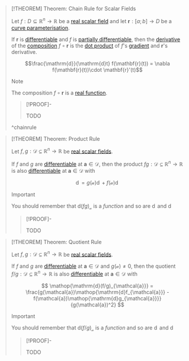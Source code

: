 >[!THEOREM] Theorem: Chain Rule for Scalar Fields
>
>Let $f: D \subseteq \mathbb{R}^n \to \mathbb{R}$ be a [real scalar field](../Real%20Scalar%20Field.md) and let $\mathbf{r}: [a;b] \to D$ be a [curve parameterisation](../../../Real%20Vector%20Functions/Parametric%20Curves/Parametric%20Curve.md). 
>
>If $\mathbf{r}$ is [differentiable](../../../Real%20Vector%20Functions/Parametric%20Curves/Differentiation/Differentiability%20of%20Parametric%20Curves.md) and $f$ is [partially differentiable](Partial%20Derivatives%20of%20Real%20Scalar%20Fields.md), then the [derivative](../../../Real%20Functions/Differentiation/Differentiability%20of%20Real%20Functions.md) of the [composition](../../../../Functions/Composition.md) $f \circ \mathbf{r}$ is the [dot product](../../../../../Algebra/Linear%20Algebra/Matrices/Row%20and%20Column%20Vectors/Real%20Vectors/Real%20Dot%20Product.md) of $f$'s [gradient](Gradient.md) and $\mathbf{r}$'s derivative.
>
>$$\frac{\mathrm{d}}{\mathrm{d}t} f(\mathbf{r}(t)) = \nabla f(\mathbf{r}(t))\cdot \mathbf{r}'(t)$$
>
>>[!NOTE]
>>
>>The composition $f\circ\mathbf{r}$ is a [real function](../../../Real%20Functions/Real%20Function.md).
>>
>
>>[!PROOF]-
>>
>>TODO
>>
>
>^chainrule
>

>[!THEOREM] Theorem: Product Rule
>
>Let $f, g: \mathcal{D} \subseteq \mathbb{R}^n \to \mathbb{R}$ be [real scalar fields](../Real%20Scalar%20Field.md).
>
>If $f$ and $g$ are [differentiable](../../../Real%20Functions/Differentiation/Differentiability%20of%20Real%20Functions.md) at $\mathbf{a} \in \mathcal{D}$, then the product $fg: \mathcal{D} \subseteq \mathbb{R}^n \to \mathbb{R}$ is also [differentiable](../../../Real%20Functions/Differentiation/Differentiability%20of%20Real%20Functions.md) at $\mathbf{a} \in \mathcal{D}$ with
>
>$$
>\mathop{\mathrm{d}(fg)_{\mathcal{a}}} = g(\mathcal{a})\mathop{\mathrm{d}f_{\mathcal{a}}} + f(\mathcal{a})\mathop{\mathrm{d}g_{\mathcal{a}}}
>$$
>
>>[!IMPORTANT]
>>
>>You should remember that $\mathrm{d}(fg)_{\mathcal{a}}$ is a *function* and so are $\mathop{\mathrm{d}f_{\mathcal{a}}}$ and $\mathop{\mathrm{d}g_{\mathcal{a}}}$
>>
>
>>[!PROOF]-
>>
>>TODO
>>
>

>[!THEOREM] Theorem: Quotient Rule
>
>Let $f, g: \mathcal{D} \subseteq \mathbb{R}^n \to \mathbb{R}$ be [real scalar fields](../Real%20Scalar%20Field.md).
>
>If $f$ and $g$ are [differentiable](../../../Real%20Functions/Differentiation/Differentiability%20of%20Real%20Functions.md) at $\mathbf{a} \in \mathcal{D}$ and $g(\mathcal{a}) \ne 0$, then the quotient $f/g: \mathcal{D} \subseteq \mathbb{R}^n \to \mathbb{R}$ is also [differentiable](../../../Real%20Functions/Differentiation/Differentiability%20of%20Real%20Functions.md) at $\mathbf{a} \in \mathcal{D}$ with
>
>$$
>\mathop{\mathrm{d}(f/g)_{\mathcal{a}}} = \frac{g(\mathcal{a})\mathop{\mathrm{d}f_{\mathcal{a}}} - f(\mathcal{a})\mathop{\mathrm{d}g_{\mathcal{a}}}}{g(\mathcal{a})^2}
>$$
>
>>[!IMPORTANT]
>>
>>You should remember that $\mathrm{d}(f/g)_{\mathcal{a}}$ is a *function* and so are $\mathop{\mathrm{d}f_{\mathcal{a}}}$ and $\mathop{\mathrm{d}g_{\mathcal{a}}}$
>>
>
>>[!PROOF]-
>>
>>TODO
>>
>
